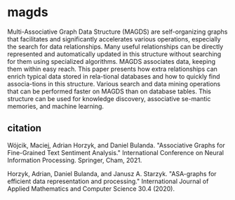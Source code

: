 # magds
Multi-Associative Graph Data Structure (MAGDS) are self-organizing graphs that facilitates and significantly accelerates various operations, especially the search for data relationships. Many useful relationships can be directly represented and automatically updated in this structure without searching for them using specialized algorithms. MAGDS associates data, keeping them within easy reach. This paper presents how extra relationships can enrich typical data stored in rela-tional databases and how to quickly find associa-tions in this structure. Various search and data mining operations that can be performed faster on MAGDS than on database tables. This structure can be used for knowledge discovery, associative se-mantic memories, and machine learning.

## citation
Wójcik, Maciej, Adrian Horzyk, and Daniel Bulanda. "Associative Graphs for Fine-Grained Text Sentiment Analysis." International Conference on Neural Information Processing. Springer, Cham, 2021.

Horzyk, Adrian, Daniel Bulanda, and Janusz A. Starzyk. "ASA-graphs for efficient data representation and processing." International Journal of Applied Mathematics and Computer Science 30.4 (2020).